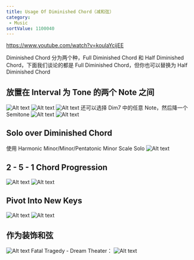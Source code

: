 ```yaml
---
title: Usage Of Diminished Chord（减和弦）
category:
 - Music
sortValue: 1100040
---
```


https://www.youtube.com/watch?v=koulaYcijEE

Diminished Chord 分为两个种，Full Diminished Chord 和 Half Diminished Chord，下面我们谈论的都是 Full Diminished Chord，但你也可以替换为 Half Diminished Chord

## 放置在 Interval 为 Tone 的两个 Note 之间

![Alt text](image.png)
![Alt text](image-1.png)
![Alt text](image-2.png)
还可以选择 Dim7 中的任意 Note，然后降一个 Semitone
![Alt text](image-3.png)
![Alt text](image-4.png)

## Solo over Diminished Chord

使用 Harmonic Minor/Minor/Pentatonic Minor Scale Solo
![Alt text](image-5.png)

## 2 - 5 - 1 Chord Progression

![Alt text](image-6.png)
![Alt text](image-7.png)

## Pivot Into New Keys

![Alt text](image-8.png)
![Alt text](image-9.png)

## 作为装饰和弦

![Alt text](image-10.png)
Fatal Tragedy - Dream Theater：
![Alt text](image-11.png)
